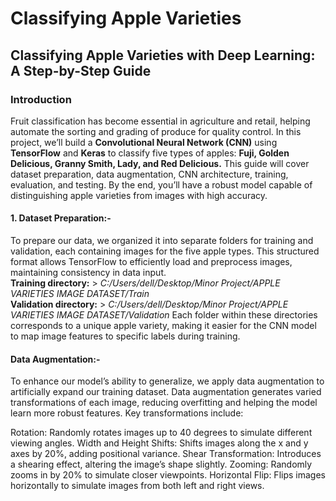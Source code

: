 # Classifying Apple Varieties

## Classifying Apple Varieties with Deep Learning: A Step-by-Step Guide

### Introduction<br>
Fruit classification has become essential in agriculture and retail, helping automate the sorting and grading of produce for quality control. In this project, we’ll build a **Convolutional Neural Network (CNN)** using **TensorFlow** and **Keras** to classify five types of apples: **Fuji, Golden Delicious, Granny Smith, Lady, and Red Delicious.** This guide will cover dataset preparation, data augmentation, CNN architecture, training, evaluation, and testing. By the end, you’ll have a robust model capable of distinguishing apple varieties from images with high accuracy.

#### 1. Dataset Preparation:-<br>
To prepare our data, we organized it into separate folders for training and validation, each containing images for the five apple types. This structured format allows TensorFlow to efficiently load and preprocess images, maintaining consistency in data input.<br>
**Training directory:** > *C:/Users/dell/Desktop/Minor Project/APPLE VARIETIES IMAGE DATASET/Train*<br>
**Validation directory:** > *C:/Users/dell/Desktop/Minor Project/APPLE VARIETIES IMAGE DATASET/Validation*
Each folder within these directories corresponds to a unique apple variety, making it easier for the CNN model to map image features to specific labels during training.

#### Data Augmentation:-<br>
To enhance our model’s ability to generalize, we apply data augmentation to artificially expand our training dataset. Data augmentation generates varied transformations of each image, reducing overfitting and helping the model learn more robust features. Key transformations include:

Rotation: Randomly rotates images up to 40 degrees to simulate different viewing angles.
Width and Height Shifts: Shifts images along the x and y axes by 20%, adding positional variance.
Shear Transformation: Introduces a shearing effect, altering the image’s shape slightly.
Zooming: Randomly zooms in by 20% to simulate closer viewpoints.
Horizontal Flip: Flips images horizontally to simulate images from both left and right views.
